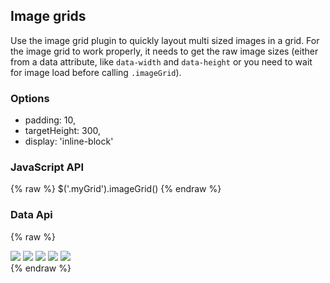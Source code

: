 ## Image grids

Use the image grid plugin to quickly layout multi sized images in a grid. For the image grid to work properly, it needs to get the raw image sizes (either from a data attribute, like `data-width` and `data-height` or you need to wait for image load before calling `.imageGrid`).

### Options

- padding: 10,
- targetHeight: 300,
- display: 'inline-block'

### JavaScript API
{% raw %}
$('.myGrid').imageGrid()
{% endraw %}

### Data Api

{% raw %}
<div data-grid="images">
  <img data-width="350" data-height="300" src="https://placehold.it/350x300/EEE04A/ffffff">
  <img data-width="420" data-height="320" src="https://placehold.it/420x320/5cb85c/ffffff">
  <img data-width="320" data-height="380" src="https://placehold.it/320x380/5bc0de/ffffff">
  <img data-width="472" data-height="500" src="https://placehold.it/472x500/f0ad4e/ffffff">
  <img data-width="540" data-height="360" src="https://placehold.it/540x360/FF3167/ffffff">
</div>
{% endraw %}
